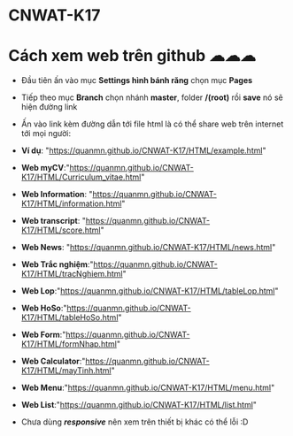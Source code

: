 # CNWAT-K17
# Cách xem web trên github ☁☁☁

- Đầu tiên ấn vào mục **Settings hình bánh răng** chọn mục **Pages**
- Tiếp theo mục **Branch** chọn nhánh **master**, folder **/(root)** rồi **save** nó sẽ hiện đường link
- Ấn vào link kèm đường dẫn tới file html là có thể share web trên internet tới mọi người: 
- **Ví dụ**: "https://quanmn.github.io/CNWAT-K17/HTML/example.html"
- **Web myCV**:"https://quanmn.github.io/CNWAT-K17/HTML/Curriculum_vitae.html"
- **Web Information**: "https://quanmn.github.io/CNWAT-K17/HTML/information.html"
- **Web transcript**: "https://quanmn.github.io/CNWAT-K17/HTML/score.html"
- **Web News**: "https://quanmn.github.io/CNWAT-K17/HTML/news.html"
- **Web Trắc nghiệm**:"https://quanmn.github.io/CNWAT-K17/HTML/tracNghiem.html"
- **Web Lop**:"https://quanmn.github.io/CNWAT-K17/HTML/tableLop.html"
- **Web HoSo**:"https://quanmn.github.io/CNWAT-K17/HTML/tableHoSo.html"
- **Web Form**:"https://quanmn.github.io/CNWAT-K17/HTML/formNhap.html"
- **Web Calculator**:"https://quanmn.github.io/CNWAT-K17/HTML/mayTinh.html"
- **Web Menu**:"https://quanmn.github.io/CNWAT-K17/HTML/menu.html"
- **Web List**:"https://quanmn.github.io/CNWAT-K17/HTML/list.html"

- Chưa dùng ***responsive*** nên xem trên thiết bị khác có thể lỗi :D
